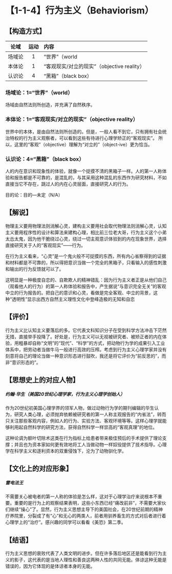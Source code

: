 # 【1-1-4】行为主义（Behaviorism）

## 【构造方式】
| 论域 | 运动           | 内容 |
|:----:|:----------------:|:-----|
| 场域论   |1 |  “世界”（world  |
| 本体论   |1 |  “客观现实/对立的现实”（objective reality）  |
| 认识论   |4 | “黑箱”（black box）   |


### 场域论：1=“世界”（world）
场域由自然法则所创造，并充满了自然秩序。

### 本体论：1=“客观现实/对立的现实”（objective reality）

世界中的本体，是由自然法则所创造的。但是，一般人看不到它，只有拥有社会统治特权的行为主义观察者，可以看到这些有待进行心理学矫正的“客观现实”。
所以，这里的“客观”（objective）理解为“对立的”（object-ive）更为恰当。
### 认识论：4=“黑箱”（black box）
人的内在意识和现象性的体验，就像一个捉摸不清的黑箱子一样。人的第一人称体验和报告都是不可靠的，是混乱的，与其采用这种混乱的东西作为研究材料，不如直接当它不存在，跳过人的内在心灵层面，直接研究人的行为。

目的论：目的—未定（N/A）

## 【解说】
物理主义要用物理法则消解心灵，建构主义要用社会取代物理法则消解心灵，认知主义要用程序性的设计和算法来建构心理，相比前三位老大哥，行为主义这个小弟太怂太鬼，因为他干脆绕过心灵，绕过一切主观意识体验到的内在现象世界，选择直接研究关于人的“客观现实”——行为。

在行为主义看来，“心灵”是一个鬼火般不可捉摸的东西，所有内心省察得到的证据和材料都是不可靠的，所以得把意识当做一个完全的黑箱子，只看输入的感性刺激和输出的行为反馈就可以了。

这明显是一种极度自恋的、自欺欺人的精神错乱：因为行为主义者正是从他们自己（观看他人的行为）的第一人称体验和报告中，产生据说“与意识完全无关”的客观中立的行为报告的。把自己的意识和心灵，看做是完全客观、中立的背景，这种“透明性”显示出西方自然主义理性文化中登峰造极的无知和自恋

## 【评价】
行为主义比认知主义要落后的多。它代表文科知识分子在受到科学方法冲击下茫然无措，直接举手投降了。好处是，行为主义可以无视被研究者、被矫正者的内在体验，用粗暴却自称“文明”的“现代”、“科学”的方式，把动物行为学的成果引入工业体系中，把劳动者当做牛马一般进行高效的压榨。考虑到行为主义心理学家并没有刻意将自己的理论当做一种意识形态进行鼓吹，我还是将它评价为“前反思的”，而非“意识形态的”。

## 【思想史上的对应人物】
##### 约翰·华生（美国20世纪心理学家，行为主义心理学创始人）

作为20世纪初美国心理学界的领军人物，做过动物行为学的期刊编辑的华生认为，研究人类心理，必须抛弃依赖被研究者的第一人称主观报告的“内省法”，转而只关注那些客观内容，例如人的行为、实验方法、客观环境等等。这样心理学就能够利用起自然科学的研究方法，获得自然科学一样崇高的“客观真理”的地位。

这种论调为额叶切除术这类在行为指标上给患者带来极佳预后的手术提供了理论支撑；并且也为资本家如何更有效地将工人当做动物一样奴役提供了技术指导。心理学在科学主义和逐利资本的双重侵蚀下，沦为了动物驯化学。
## 【文化上的对应形象】
##### 雷电法王

不需要关心被电者的第一人称的体验是怎么样，这对于心理学治疗来说根本不重要。重要的是行为上的观察结果表明，这些小东西已经“痛改前非”，不需要大家伙们继续“操心”了。显然，行为主义思想主导下的美国社会，在20世纪前期的精神疗养院里，分裂成了有“心”和无心的两类人，前者用驯养畜生的方式对后者进行着心理学上的“治疗”。感兴趣的同学可以看看《美恐》第二季。


## 【结语】
行为主义思想的衰败代表了人类文明的进步。但在许多落后地区还是能看到行为主义的影子，这代表的是当地人理性和善良这两种人性的共同无能。体谅这种无能是错误的，因为它体现的是体谅者本身的无能。
